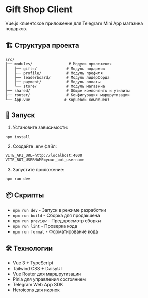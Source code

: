 # Gift Shop Client

Vue.js клиентское приложение для Telegram Mini App магазина подарков.

## 🏗 Структура проекта

```
src/
├── modules/                # Модули приложения
│   ├── gifts/             # Модуль подарков
│   ├── profile/           # Модуль профиля
│   ├── leaderboard/       # Модуль лидерборда
│   ├── payment/           # Модуль оплаты
│   └── store/             # Модуль магазина
├── shared/                # Общие компоненты и утилиты
├── router/                # Конфигурация маршрутизации
└── App.vue               # Корневой компонент
```

## 🚀 Запуск

1. Установите зависимости:
```bash
npm install
```

2. Создайте .env файл:
```env
VITE_API_URL=http://localhost:4000
VITE_BOT_USERNAME=your_bot_username
```

3. Запустите приложение:
```bash
npm run dev
```

## 📦 Скрипты

- `npm run dev` - Запуск в режиме разработки
- `npm run build` - Сборка для продакшена
- `npm run preview` - Предпросмотр сборки
- `npm run lint` - Проверка кода
- `npm run format` - Форматирование кода

## 🛠 Технологии

- Vue 3 + TypeScript
- Tailwind CSS + DaisyUI
- Vue Router для маршрутизации
- Pinia для управления состоянием
- Telegram Web App SDK
- Heroicons для иконок 